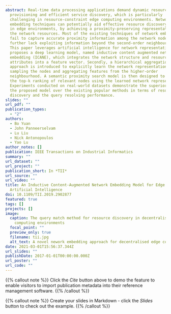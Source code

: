 ```yaml
---
abstract: Real-time data processing applications demand dynamic resource
  provisioning and efficient service discovery, which is particularly
  challenging in resource-constraint edge computing environments. Network
  embedding techniques can potentially aid effective resource discovery services
  in edge environments, by achieving a proximity-preserving representation of
  the network resources. Most of the existing techniques of network embedding
  fail to capture accurate proximity information among the network nodes and
  further lack exploiting information beyond the second-order neighbourhood.
  This paper leverages artificial intelligence for network representation and
  proposes a deep learning model, named inductive content augmented network
  embedding (ICANE), which integrates the network structure and resource content
  attributes into a feature vector. Secondly, a hierarchical aggregation
  approach is introduced to explicitly learn the network representation through
  sampling the nodes and aggregating features from the higher-order
  neighbourhood. A semantic proximity search model is then designed to generate
  the top-k ranking of relevant nodes using the learned network representation.
  Experiments conducted on real-world datasets demonstrate the superiority of
  the proposed model over the existing popular methods in terms of resource
  discovery and the query resolving performance.
slides: ""
url_pdf: ""
publication_types:
  - "2"
authors:
  - Bo Yuan
  - John Panneerselvam
  - Lu Liu
  - Nick Antonopoulos
  - Yao Lu
author_notes: []
publication: IEEE Transactions on Industrial Informatics
summary: ""
url_dataset: ""
url_project: ""
publication_short: In *TII*
url_source: ""
url_video: ""
title: An Inductive Content-Augmented Network Embedding Model for Edge
  Artificial Intelligence
doi: 10.1109/TII.2019.2902877
featured: true
tags: []
projects: []
image:
  caption: The query match method for resource discovery in decentralised
    computing environments
  focal_point: ""
  preview_only: true
  filename: tii.jpg
  alt_text: A novel nework embedding approach for decentralised edge computing
date: 2021-03-01T15:56:37.344Z
url_slides: ""
publishDate: 2017-01-01T00:00:00.000Z
url_poster: ""
url_code: ""
---
```

{{% callout note %}}
Click the *Cite* button above to demo the feature to enable visitors to import publication metadata into their reference management software.
{{% /callout %}}

{{% callout note %}}
Create your slides in Markdown - click the *Slides* button to check out the example.
{{% /callout %}}